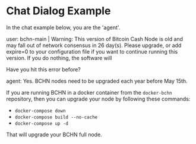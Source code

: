 # Chat Dialog Example

In the chat example below, you are the 'agent'.

user:
bchn-main   | Warning: This version of Bitcoin Cash Node is old and may fall out of network consensus in 26 day(s). Please upgrade, or add expire=0 to your configuration file if you want to continue running this version. If you do nothing, the software will

Have you hit this error before?

agent:
Yes. BCHN nodes need to be upgraded each year before May 15th.

If you are running BCHN in a docker container from the `docker-bchn` repository, then you can upgrade your node by following these commands:

- `docker-compose down`
- `docker-compose build --no-cache`
- `docker-compose up -d`

That will upgrade your BCHN full node.
